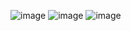 ![image](https://github.com/user-attachments/assets/428a7153-9e15-4f91-9b8e-98b7604b3c72)
![image](https://github.com/user-attachments/assets/2c800f10-0cc8-488d-a4f4-39106f528601)
![image](https://github.com/user-attachments/assets/46b7a208-d89f-419d-b57e-62d570388af1)
